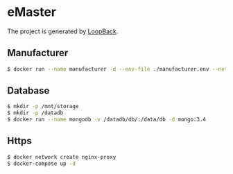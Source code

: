 # eMaster

The project is generated by [LoopBack](http://loopback.io).

## Manufacturer

```bash
$ docker run --name manufacturer -d --env-file ./manufacturer.env --network nginx-proxy -v /home/deploy/ebike-manufacturer:/usr/share/nginx/html:ro nginx
```

## Database

```bash
$ mkdir -p /mnt/storage
$ mkdir -p /datadb
$ docker run --name mongodb -v /datadb/db/:/data/db -d mongo:3.4
```

## Https

```bash
$ docker network create nginx-proxy
$ docker-compose up -d
```
